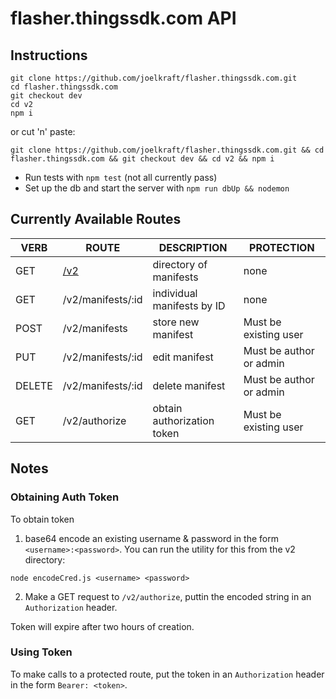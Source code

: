 # flasher.thingssdk.com API

## Instructions
```
git clone https://github.com/joelkraft/flasher.thingssdk.com.git
cd flasher.thingssdk.com
git checkout dev
cd v2
npm i
```
or cut 'n' paste:

`git clone https://github.com/joelkraft/flasher.thingssdk.com.git && cd flasher.thingssdk.com && git checkout dev && cd v2 && npm i`
* Run tests with `npm test` (not all currently pass)
* Set up the db and start the server with `npm run dbUp && nodemon`

## Currently Available Routes

VERB|ROUTE|DESCRIPTION|PROTECTION
---|----|----|---
GET|[/v2](http://localhost:3000/v2)|  directory of manifests|none
GET|/v2/manifests/:id| individual manifests by ID|none
POST|/v2/manifests|store new manifest|Must be existing user
PUT|/v2/manifests/:id|edit manifest|Must be author or admin
DELETE|/v2/manifests/:id|delete manifest|Must be author or admin
GET|/v2/authorize|obtain authorization token|Must be existing user


## Notes

### Obtaining Auth Token
To obtain token
1. base64 encode an existing username & password in the form `<username>:<password>`. You can run the utility for this from the v2 directory:
```
node encodeCred.js <username> <password>
```
2. Make a GET request to `/v2/authorize`, puttin the encoded string in an `Authorization` header.

Token will expire after two hours of creation.
### Using Token
To make calls to a protected route, put the token in an `Authorization` header in the form `Bearer: <token>`.
